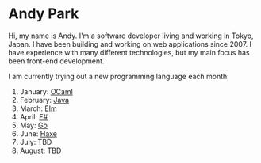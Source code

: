 # Andy Park

Hi, my name is Andy. I'm a software developer living and working in Tokyo, Japan. 
I have been building and working on web applications since 2007.
I have experience with many different technologies, but my main focus has been front-end development.

I am currently trying out a new programming language each month:
1. January:  [OCaml](https://ocaml.org/)
2. February: [Java](https://www.java.com/)
3. March:    [Elm](https://elm-lang.org/)
4. April:    [F#](https://fsharp.org/)
5. May:      [Go](https://go.dev/)
6. June:     [Haxe](https://haxe.org/)
7. July:     TBD
8. August:   TBD
